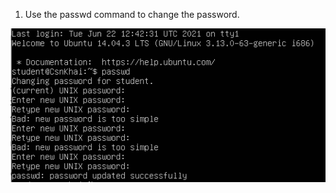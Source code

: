 1. Use the passwd command to change the password.   

![Screenshot](https://github.com/ElizavetaKasapen/DevOps_course/blob/Linux.Base/images/01.01.png)
